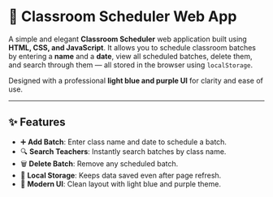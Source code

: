 # 🏫 Classroom Scheduler Web App

A simple and elegant **Classroom Scheduler** web application built using **HTML, CSS, and JavaScript**. It allows you to schedule classroom batches by entering a **name** and a **date**, view all scheduled batches, delete them, and search through them — all stored in the browser using `localStorage`.

Designed with a professional **light blue and purple UI** for clarity and ease of use.

---

## ✨ Features

- ➕ **Add Batch**: Enter class name and date to schedule a batch.
- 🔍 **Search Teachers**: Instantly search batches by class name.
- 🗑️ **Delete Batch**: Remove any scheduled batch.
- 💾 **Local Storage**: Keeps data saved even after page refresh.
- 🎨 **Modern UI**: Clean layout with light blue and purple theme.


